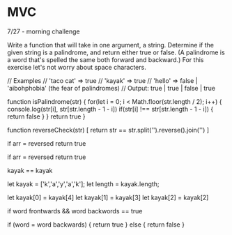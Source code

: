 # MVC
7/27 - morning challenge

Write a function that will take in one argument, a string. Determine if the given string is a palindrome, and return either true or false. (A palindrome is a word that's spelled the same both forward and backward.) For this exercise let's not worry about space characters.

// Examples
  // 'taco cat' => true
  // 'kayak' => true 
  // 'hello' => false | 'aibohphobia' (the fear of palindromes)
  // Output: true      | true    | false   | true

function isPalindrome(str) {
  for(let i = 0; i < Math.floor(str.length / 2); i++) {
    console.log(str[i], str[str.length - 1 - i])
    if(str[i] !== str[str.length - 1 - i]) {
        return false
    }
  }
return true
}



function reverseCheck(str) 
[
    return str == str.split('').reverse().join('')
]

if arr = reversed
return true






if arr = reversed
return true

kayak == kayak

let kayak = ['k','a','y','a','k'];
let length = kayak.length;

let kayak[0] = kayak[4]
let kayak[1] = kayak[3]
let kayak[2] = kayak[2]

if word frontwards && word backwords == true

if (word = word backwards) {
return true
}
else {
    return false
}

